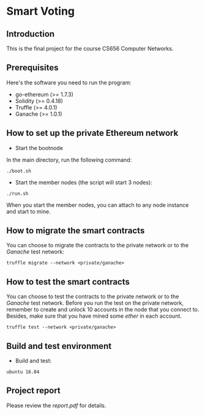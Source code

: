 # Smart Voting

## Introduction

This is the final project for the course CS656 Computer Networks.

## Prerequisites

Here's the software you need to run the program:
+ go-ethereum (>= 1.7.3)
+ Solidity (>= 0.4.18)
+ Truffle (>= 4.0.1)
+ Ganache (>= 1.0.1)

## How to set up the private Ethereum network

+ Start the bootnode

In the main directory, run the following command:

```
./boot.sh
```

+ Start the member nodes (the script will start 3 nodes):
```
./run.sh
```

When you start the member nodes, you can attach to any node instance and start to mine.

## How to migrate the smart contracts

You can choose to migrate the contracts to the private network or to the *Ganache* test network:
```
truffle migrate --network <private/ganache>
```

## How to test the smart contracts

You can choose to test the contracts to the private network or to the *Ganache* test network. Before you run the test on the private network, remember to create and unlock 10 accounts in the node that you connect to. Besides, make sure that you have mined some *ether* in each account.

```
truffle test --network <private/ganache>
```

## Build and test environment

+ Build and test: 
```
ubuntu 16.04
```

## Project report
Please review the *report.pdf* for details.
